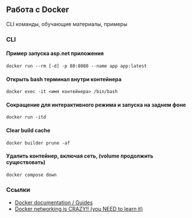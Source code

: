 ## Работа с Docker

CLI команды, обучающие материалы, примеры

### CLI

#### Пример запуска asp.net приложения

```
docker run --rm [-d] -p 80:8080 --name app app:latest
```

#### Открыть bash терминал внутри контейнера

```
docker exec -it <имя контейнера> /bin/bash
```

#### Сокращение для интерактивного режима и запуска на заднем фоне

```
docker run -itd
```

#### Clear build cache

```
docker builder prune -af
```

#### Удалить контейнер, включая сеть, (volume продолжить существовать)

```
docker compose down
```

### Ссылки

- [Docker documentation / Guides](https://docs.docker.com/guides/)
- [Docker networking is CRAZY!! (you NEED to learn it)](https://www.youtube.com/watch?v=bKFMS5C4CG0&ab_channel=NetworkChuck)
